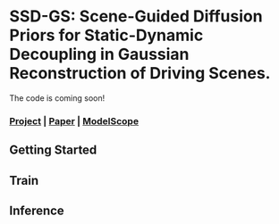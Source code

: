 # SSD-GS: Scene-Guided Diffusion Priors for Static-Dynamic Decoupling in Gaussian Reconstruction of Driving Scenes.
The code is coming soon!

### [Project](https://github.com/halfaMango/SSD-GS) | [Paper](https://github.com/halfaMango/SSD-GS) | [ModelScope](https://github.com/halfaMango/SSD-GS)
## Getting Started
## Train
## Inference
